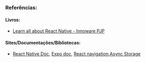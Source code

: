 ### Referências:

#### Livros:

- [Learn all about React Native - Innoware PJP](https://www.amazon.com.br/dp/B0C6B57WTW)

#### Sites/Documentações/Bibliotecas:

- [React Native Doc](https://reactnative.dev/), [Expo doc](https://docs.expo.dev/), [React navigation](https://reactnavigation.org/docs/getting-started/),[Async Storage](https://react-native-async-storage.github.io/async-storage/)
